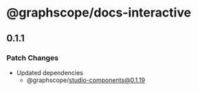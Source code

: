 # @graphscope/docs-interactive

## 0.1.1

### Patch Changes

- Updated dependencies
  - @graphscope/studio-components@0.1.19
